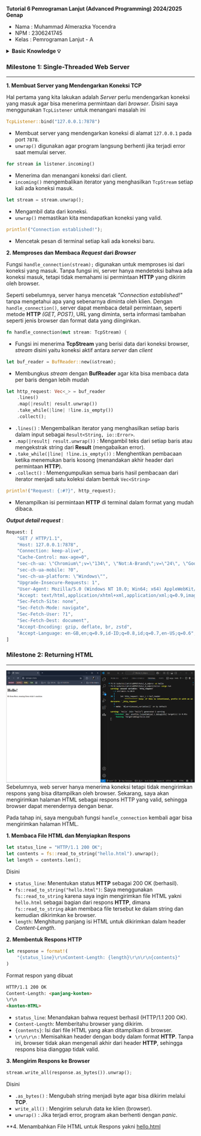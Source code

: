 **Tutorial 6 Pemrograman Lanjut (Advanced Programming) 2024/2025 Genap**
* Nama    : Muhammad Almerazka Yocendra
* NPM     : 2306241745
* Kelas   : Pemrograman Lanjut - A

<details>
    <summary><strong> Basic Knowledge 💡 </strong></summary> 
    
Web server adalah program yang menerima permintaan (_request_) dari client (_browser_) dan mengirimkan respon (_response_) sesuai permintaan tersebut.

Sebuah web server biasanya menggunakan dua protokol utama untuk berkomunikasi dengan browser :

**1. TCP (Transmission Control Protocol)**

> **TCP** adalah protokol dasar yang menangani bagaimana data dikirim antara dua komputer. **TCP** memastikan data yang sampai dalam urutan yang benar dan tidak ada yang hilang. Bisa dibilang **TCP** seperti pengantar paket yang memastikan barang sampai ke tujuan tanpa rusak.

**2. HTTP (Hypertext Transfer Protocol)**

> Sedangkan **HTTP** berjalan di atas **TCP** dan menentukan format permintaan dan balasan antara browser dan server. Browser menggunakan HTTP untuk meminta halaman web, sementara server membalas dengan data yang sesuai.

Jadi kesimpulannya **TCP** berfokus pada bagaimana data dikirim sedangkan **HTTP** berfokus pada apa yang dikirim (apa isinya, misal permintaan halaman web).

**Format HTTP Response** :
```css
HTTP-Version Status-Code Reason-Phrase CRLF
headers CRLF
message-body
```
- **HTTP-Version** : Versi protokol HTTP yang digunakan (misalnya, HTTP/1.1).
- **Status-Code** : Angka yang menunjukkan hasil request (200 OK jika sukses).
- **Reason-Phrase** : Penjelasan singkat tentang status _request_.
- **Headers** : Informasi tambahan seperti _Content-Length_, Content-Type__, dll.
- **Message-Body** : Isi dari halaman HTML yang dikirim ke browser.
</details>

### Milestone 1: Single-Threaded Web Server
---
**1. Membuat Server yang Mendengarkan Koneksi TCP**

Hal pertama yang kita lakukan adalah _Server_ perlu mendengarkan koneksi yang masuk agar bisa menerima permintaan dari _browser_. Disini saya menggunakan `TcpListener` untuk menangani masalah ini

```rust
TcpListener::bind("127.0.0.1:7878")
```
  - Membuat server yang mendengarkan koneksi di alamat `127.0.0.1` pada port `7878`.
  - `unwrap()` digunakan agar program langsung berhenti jika terjadi error saat memulai server.

```rust   
for stream in listener.incoming()
```
  - Menerima dan menangani koneksi dari client.
  - `incoming()` mengembalikan iterator yang menghasilkan `TcpStream` setiap kali ada koneksi masuk.

```rust
let stream = stream.unwrap();
```    
  - Mengambil data dari koneksi.
  - `unwrap()` memastikan kita mendapatkan koneksi yang valid.
    
```rust
println!("Connection established!");
```     
  - Mencetak pesan di terminal setiap kali ada koneksi baru.


**2. Memproses dan Membaca _Request_ dari _Browser_**

Fungsi `handle_connection(stream);` digunakan untuk memproses isi dari koneksi yang masuk. Tanpa fungsi ini, server hanya mendeteksi bahwa ada koneksi masuk, tetapi tidak memahami isi permintaan **HTTP** yang dikirim oleh browser. 

Seperti sebelumnya, server hanya mencetak _"Connection established!"_ tanpa mengetahui apa yang sebenarnya diminta oleh klien. Dengan `handle_connection()`, server dapat membaca detail permintaan, seperti metode **HTTP** _(GET, POST)_, URL yang diminta, serta informasi tambahan seperti jenis browser dan format data yang diinginkan.

```rust
fn handle_connection(mut stream: TcpStream) {
```
  - Fungsi ini menerima **TcpStream** yang berisi data dari koneksi browser, _stream_ disini yaitu koneksi aktif antara _server_ dan _client_
    
```rust
let buf_reader = BufReader::new(&stream);
```
  - Membungkus _stream_ dengan **BufReader** agar kita bisa membaca data per baris dengan lebih mudah

```rust
let http_request: Vec<_> = buf_reader
    .lines()
    .map(|result| result.unwrap())
    .take_while(|line| !line.is_empty())
    .collect();
```
  - `.lines()` : Mengembalikan iterator yang menghasilkan setiap baris dalam input sebagai `Result<String, io::Error>`.
  - `.map(|result| result.unwrap())` : Mengambil teks dari setiap baris atau mengekstrak string dari **Result**      (mengabaikan error).
  - `.take_while(|line| !line.is_empty())` : Menghentikan pembacaan ketika menemukan baris kosong (menandakan akhir header dari permintaan **HTTP**).
  - `.collect()` : Memengumpulkan semua baris hasil pembacaan dari iterator menjadi satu koleksi dalam bentuk `Vec<String>`

```rust
println!("Request: {:#?}", http_request);
```
  - Menampilkan isi permintaan **HTTP** di terminal dalam format yang mudah dibaca.
    
***Output detail request*** :
```rust
Request: [
    "GET / HTTP/1.1",
    "Host: 127.0.0.1:7878",
    "Connection: keep-alive",
    "Cache-Control: max-age=0",
    "sec-ch-ua: \"Chromium\";v=\"134\", \"Not:A-Brand\";v=\"24\", \"Google Chrome\";v=\"134\"",
    "sec-ch-ua-mobile: ?0",
    "sec-ch-ua-platform: \"Windows\"",
    "Upgrade-Insecure-Requests: 1",
    "User-Agent: Mozilla/5.0 (Windows NT 10.0; Win64; x64) AppleWebKit/537.36 (KHTML, like Gecko) Chrome/134.0.0.0 Safari/537.36",
    "Accept: text/html,application/xhtml+xml,application/xml;q=0.9,image/avif,image/webp,image/apng,*/*;q=0.8,application/signed-exchange;v=b3;q=0.7",  
    "Sec-Fetch-Site: none",
    "Sec-Fetch-Mode: navigate",
    "Sec-Fetch-User: ?1",
    "Sec-Fetch-Dest: document",
    "Accept-Encoding: gzip, deflate, br, zstd",
    "Accept-Language: en-GB,en;q=0.9,id-ID;q=0.8,id;q=0.7,en-US;q=0.6",     
]
```

### Milestone 2: Returning HTML
---
![Commit 2 screen capture](assets/images/commit2.png)
Sebelumnya, web server hanya menerima koneksi tetapi tidak mengirimkan respons yang bisa ditampilkan oleh browser. Sekarang, saya akan mengirimkan halaman HTML sebagai respons HTTP yang valid, sehingga browser dapat merendernya dengan benar.

Pada tahap ini, saya mengubah fungsi `handle_connection` kembali agar bisa mengirimkan halaman HTML.

**1. Membaca File **HTML** dan Menyiapkan Respons**
```rust
let status_line = "HTTP/1.1 200 OK";
let contents = fs::read_to_string("hello.html").unwrap();
let length = contents.len();
```
Disini
- `status_line`: Menentukan status **HTTP** sebagai 200 OK (berhasil).
- `fs::read_to_string("hello.html")`: Saya menggunakan `fs::read_to_string` karena saya ingin mengirimkan file HTML yakni `hello.html` sebagai bagian dari respons **HTTP**, dimana `fs::read_to_string` akan membaca file tersebut ke dalam string dan kemudian dikirimkan ke browser.
- `length`: Menghitung panjang isi HTML untuk dikirimkan dalam header _Content-Length_.

**2. Membentuk Respons HTTP**
```rust
let response = format!(
    "{status_line}\r\nContent-Length: {length}\r\n\r\n{contents}"
)
```
Format respon yang dibuat
```html
HTTP/1.1 200 OK
Content-Length: <panjang-konten>
\r\n
<konten-HTML>
```
- `status_line`: Menandakan bahwa request berhasil (HTTP/1.1 200 OK).
- `Content-Length`: Memberitahu browser <panjang-konten> yang dikirim.
- `{contents}`: Isi dari file HTML yang akan ditampilkan di browser.
- `\r\n\r\n` : Memisahkan header dengan body dalam format **HTTP**. Tanpa ini, browser tidak akan mengenali akhir dari header **HTTP**, sehingga respons bisa dianggap tidak valid.

**3. Mengirim Respons ke Browser**
```rust
stream.write_all(response.as_bytes()).unwrap();
```
Disini
- `.as_bytes()` : Mengubah string menjadi byte agar bisa dikirim melalui **TCP**.
- `write_all()` : Mengirim seluruh data ke klien (browser).
- `unwrap()` : Jika terjadi error, program akan berhenti dengan _panic_.

**4. Menambahkan File HTML untuk Respons yakni [hello.html](https://github.com/almerazka/advprog-module-6/blob/main/hello.html)